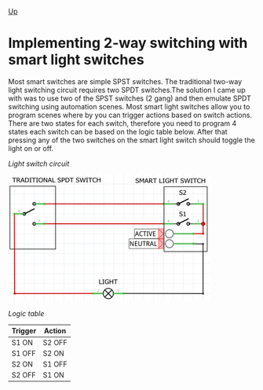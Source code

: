 [Up](../)
# Implementing 2-way switching with smart light switches

Most smart switches are simple SPST switches. The traditional two-way light switching circuit requires two SPDT switches.The solution I came up with was to use two of the SPST switches (2 gang) and then emulate SPDT switching using automation scenes. Most smart light switches allow you to program scenes where by you can trigger actions based on switch actions. There are two states for each switch, therefore you need to program 4 states each switch can be based on the logic table below. After that pressing any of the two switches on the smart light switch should toggle the light on or off.

*Light switch circuit*

![Circuit 1](./img1.png)

*Logic table*

Trigger | Action
-------  | ------
S1 ON | S2 OFF
S1 OFF | S2 ON
S2 ON | S1 OFF
S2 OFF | S1 ON
